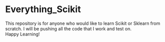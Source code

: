 # Everything_Scikit
This repository is for anyone who would like to learn Scikit or Sklearn from scratch. I will be pushing all the code that I work and test on. <br> Happy Learning!